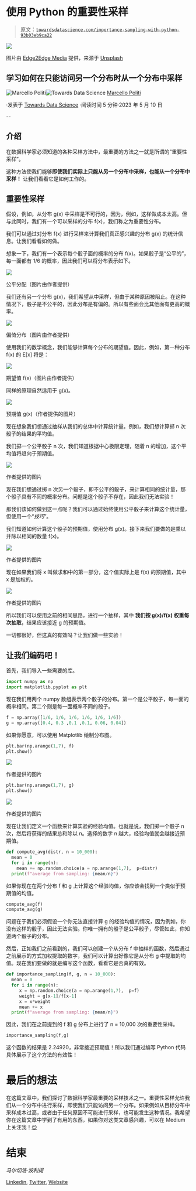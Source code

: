 # 使用 Python 的重要性采样

> 原文：[`towardsdatascience.com/importance-sampling-with-python-93b03eb9ca22`](https://towardsdatascience.com/importance-sampling-with-python-93b03eb9ca22)

![](img/f7f54b21a31c0992de0b707432134091.png)

图片由 [Edge2Edge Media](https://unsplash.com/@edge2edgemedia?utm_source=medium&utm_medium=referral) 提供，来源于 [Unsplash](https://unsplash.com/?utm_source=medium&utm_medium=referral)

## 学习如何在只能访问另一个分布时从一个分布中采样

[](https://medium.com/@marcellopoliti?source=post_page-----93b03eb9ca22--------------------------------)![Marcello Politi](https://medium.com/@marcellopoliti?source=post_page-----93b03eb9ca22--------------------------------)[](https://towardsdatascience.com/?source=post_page-----93b03eb9ca22--------------------------------)![Towards Data Science](https://towardsdatascience.com/?source=post_page-----93b03eb9ca22--------------------------------) [Marcello Politi](https://medium.com/@marcellopoliti?source=post_page-----93b03eb9ca22--------------------------------)

·发表于 [Towards Data Science](https://towardsdatascience.com/?source=post_page-----93b03eb9ca22--------------------------------) ·阅读时间 5 分钟·2023 年 5 月 10 日

--

## 介绍

在数据科学家必须知道的各种采样方法中，最重要的方法之一就是所谓的“重要性采样”。

这种方法使我们能够**即使我们实际上只能从另一个分布中采样，也能从一个分布中采样！** 让我们看看它是如何工作的。

## 重要性采样

假设，例如，从分布 g(x) 中采样是不可行的，因为，例如，这样做成本太高。但与此同时，我们有一个可以采样的分布 f(x)，我们称之为重要性分布。

我们可以通过对分布 f(x) 进行采样来计算我们真正感兴趣的分布 g(x) 的统计信息。让我们看看如何做。

想象一下，我们有一个表示每个骰子面的概率的分布 f(x)。如果骰子是“公平的”，每一面都有 1/6 的概率，因此我们可以将分布表示如下。

![](img/a3ed8d55d5ee16647742bd12209afb03.png)

公平分配（图片由作者提供）

我们还有另一个分布 g(x)，我们希望从中采样，但由于某种原因被阻止。在这种情况下，骰子是不公平的，因此分布是有偏的。所以有些面会比其他面有更高的概率。

![](img/35d84494aa391b60e19e22476a288436.png)

偏倚分布（图片由作者提供）

使用我们的数学概念，我们能够计算每个分布的期望值。因此，例如，第一种分布 f(x) 的 E[x] 将是：

![](img/b94758ec8321bd4c3367ae18f1cf26ba.png)

期望值 f(x)（图片由作者提供）

同样的原理自然适用于 g(x)。

![](img/442a89d0704b4fecb20512b2a76d1c4e.png)

预期值 g(x)（作者提供的图片）

现在想象我们想通过抽样从我们的总体中计算统计量。例如，我们想计算掷 n 次骰子的结果的平均值。

我们掷一个公平骰子 n 次，我们知道根据中心极限定理，随着 n 的增加，这个平均值将趋向于预期值。

![](img/93cf9c3feccfee9d19bfd2e8319baaa9.png)

作者提供的图片

现在我们想通过掷 n 次另一个骰子，即不公平的骰子，来计算相同的统计量，那个骰子具有不同的概率分布。问题是这个骰子不存在，因此我们无法实验！

那我们该如何做到这一点呢？我们可以通过始终使用公平骰子来计算这个统计量，但使用一个“*技巧*”。

我们知道如何计算这个骰子的预期值，使用分布 g(x)。接下来我们要做的是乘以并除以相同的数量 f(x)。

![](img/6dc6af3b7fd31e770164f1dd167954a3.png)

作者提供的图片

现在如果我们将 x 叫做求和中的第一部分，这个值实际上是 f(x) 的预期值，其中 x 是加权的。

![](img/4d5ec83a525f073282736e154548ee72.png)

作者提供的图片

所以我们可以使用之前的相同思路，进行一个抽样，其中 **我们按 g(x)/f(x) 权重每次抽取**，结果应该接近 g 的预期值。

一切都很好，但这真的有效吗？让我们做一些实验！

## 让我们编码吧！

首先，我们导入一些需要的库。

```py
import numpy as np
import matplotlib.pyplot as plt
```

现在我们用两个 numpy 数组表示两个骰子的分布。第一个是公平骰子，每一面的概率相同。第二个则是每一面概率不同的骰子。

```py
f = np.array([1/6, 1/6, 1/6, 1/6, 1/6, 1/6])
g = np.array([0.4, 0.3 ,0.1 ,0.1, 0.06, 0.04])
```

如果你愿意，可以使用 Matplotlib 绘制分布图。

```py
plt.bar(np.arange(1,7), f)
plt.show()
```

![](img/d19fddf8f9ae16a557f601bf3e5c7c09.png)

作者提供的图片

```py
plt.bar(np.arange(1,7), g)
plt.show()
```

![](img/045e74847b6b1e333bde6b6bb209bbd5.png)

作者提供的图片

现在让我们定义一个函数来计算实验的经验均值。也就是说，我们掷一个骰子 n 次，然后将获得的结果总和除以 n。选择的数字 n 越大，经验均值就会越接近预期值。

```py
def compute_avg(distr, n = 10_000):
  mean = 0
  for i in range(n):
    mean += np.random.choice(a = np.arange(1,7),  p=distr)
  print(f"average from sampling: {mean/n}")
```

如果你现在在两个分布 f 和 g 上计算这个经验均值，你应该会找到一个类似于预期值的均值。

```py
compute_avg(f)
compute_avg(g)
```

问题在于我们必须假设一个你无法直接计算 g 的经验均值的情况，因为例如，你没有这样的骰子，因此无法实验。你唯一拥有的骰子是公平骰子，尽管如此，你知道两个骰子的分布。

然后，正如我们之前看到的，我们可以创建一个从分布 f 中抽样的函数，然后通过之前展示的方式加权提取的数字，我们可以计算出好像它是从分布 g 中提取的均值。现在我们要做的就是编写这个函数，看看它是否真的有效。

```py
def importance_sampling(f, g, n = 10_000):
  mean = 0
  for i in range(n):
     x = np.random.choice(a = np.arange(1,7),  p=f)
     weight = g[x-1]/f[x-1]
     x = x*weight
     mean += x
  print(f"average from sampling: {mean/n}")
```

因此，我们在之前提到的 f 和 g 分布上进行了 n = 10,000 次的重要性采样。

```py
importance_sampling(f,g)
```

这个函数的结果是 2.24920，非常接近预期值！所以我们通过编写 Python 代码具体展示了这个方法的有效性！

# 最后的想法

在这篇文章中，我们探讨了数据科学家最重要的采样技术之一。重要性采样允许我们从一个分布中进行采样，即使我们只能访问另一个分布。如果例如从目标分布中采样成本过高，或者由于任何原因不可能进行采样，也可能发生这种情况。我希望你在这篇文章中学到了有用的东西，如果你对这类文章感兴趣，可以在 Medium 上关注我！[😉](https://emojipedia.org/it/apple/ios-15.4/faccina-che-fa-l-occhiolino/)

# 结束

*马尔切洛·波利提*

[Linkedin](https://www.linkedin.com/in/marcello-politi/), [Twitter](https://twitter.com/_March08_), [Website](https://marcello-politi.super.site/)
